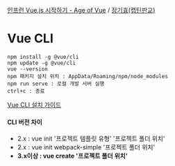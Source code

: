 [인프런 Vue.js 시작하기 - Age of Vue](https://inf.run/C898/) / [장기효(캡틴판교)](https://joshua1988.github.io/vue-camp/)


# Vue CLI
```
npm install -g @vue/cli
npm update -g @vue/cli
vue --version
npm 패키지 설치 위치 : AppData/Roaming/npm/node_modules
npm run serve : 로컬 개발 서버 실행
ctrl+c : 종료
```

[Vue CLI 설치 가이드](https://cli.vuejs.org/guide/installation.html)


#### CLI 버전 차이
- 2.x : vue init '프로젝트 템플릿 유형' '프로젝트 폴더 위치'
- 2.x : vue init webpack-simple '프로젝트 폴더 위치'
- **3.x이상 : vue create '프로젝트 폴더 위치'**




